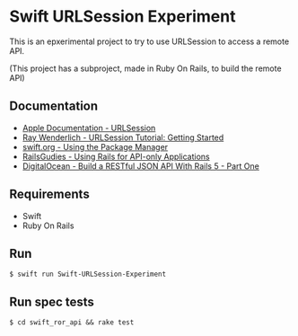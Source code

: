 # Swift URLSession Experiment

This is an epxerimental project to try to use URLSession to access a remote API.

(This project has a subproject, made in Ruby On Rails, to build the remote API)

## Documentation

- [Apple Documentation - URLSession](https://developer.apple.com/documentation/foundation/nsurlsession?language=objc)
- [Ray Wenderlich - URLSession Tutorial: Getting Started](https://www.raywenderlich.com/3244963-urlsession-tutorial-getting-started)
- [swift.org - Using the Package Manager](https://swift.org/getting-started/#using-the-package-manager)
- [RailsGudies - Using Rails for API-only Applications](https://guides.rubyonrails.org/api_app.html)
- [DigitalOcean - Build a RESTful JSON API With Rails 5 - Part One](https://www.digitalocean.com/community/tutorials/build-a-restful-json-api-with-rails-5-part-one)

## Requirements
- Swift
- Ruby On Rails

## Run

    $ swift run Swift-URLSession-Experiment

## Run spec tests

    $ cd swift_ror_api && rake test
